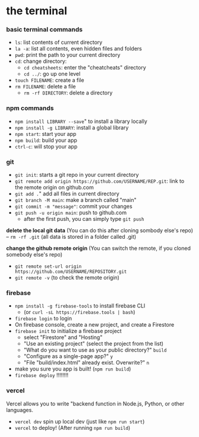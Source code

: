 # the terminal

### basic terminal commands

- `ls`: list contents of current directory
- `la -a`: list all contents, even hidden files and folders
- `pwd`: print the path to your current directory
- `cd`: change directory:
  - `cd cheatsheets`: enter the "cheatcheats" directory
  - `cd ../`: go up one level
- `touch FILENAME`: create a file
- `rm FILENAME`: delete a file
  - `rm -rf DIRECTORY`: delete a directory

### npm commands
- `npm install LIBRARY --save`" to install a library locally
- `npm install -g LIBRARY`: install a global library
- `npm start`: start your app
- `npm build`: build your app
- `ctrl-c`: will stop your app

### git
- `git init`: starts a git repo in your current directory
- `git remote add origin https://github.com/USERNAME/REP.git`: link to the remote origin on github.com
- `git add .`" add all files in current directory
- `git branch -M main`: make a branch called "main"
- `git commit -m "message"`: commit your changes
- `git push -u origin main`: push to github.com
    - after the first push, you can simply type `git push`

**delete the local git data** (You can do this after cloning sombody else's repo)
– `rm -rf .git` (all data is stored in a folder called .git)

**change the github remote origin** (You can switch the remote, if you cloned somebody else's repo)
- `git remote set-url origin https://github.com/USERNAME/REPOSITORY.git`
- `git remote -v` (to check the remote origin)

### firebase

- `npm install -g firebase-tools` to install firebase CLI
  - (or `curl -sL https://firebase.tools | bash`)
- `firebase login` to login
- On firebase console, create a new project, and create a Firestore
- `firebase init` to initialize a firebase project
  - select "Firestore" and "Hosting"
  - "Use an existing project" (select the project from the list)
  - "What do you want to use as your public directory?" `build`
  - "Configure as a single-page app?" `y`
  - "File "build/index.html" already exist. Overwrite?" `n`
- make you sure you app is built! (`npm run build`)
- `firebase deploy` !!!!!!!!

### vercel

Vercel allows you to write "backend function in Node.js, Python, or other languages.

- `vercel dev` spin up local dev (just like  `npm run start`)
- `vercel` to deploy! (After running `npm run build`)